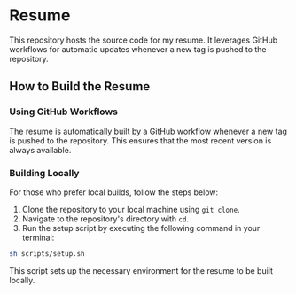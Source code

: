 # Resume
This repository hosts the source code for my resume. It leverages GitHub workflows for automatic updates whenever a new tag is pushed to the repository.

## How to Build the Resume

### Using GitHub Workflows
The resume is automatically built by a GitHub workflow whenever a new tag is pushed to the repository. This ensures that the most recent version is always available.

### Building Locally
For those who prefer local builds, follow the steps below:

1. Clone the repository to your local machine using `git clone`.
2. Navigate to the repository's directory with `cd`.
3. Run the setup script by executing the following command in your terminal:

```bash
sh scripts/setup.sh
```

This script sets up the necessary environment for the resume to be built locally.
